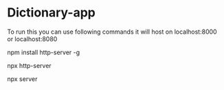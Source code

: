 # Dictionary-app
To run this you can use following commands it will host on localhost:8000 or localhost:8080

npm install http-server -g

npx http-server

npx server

